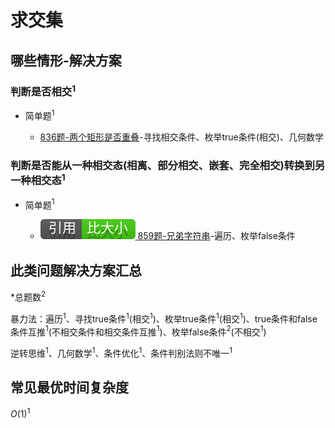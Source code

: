 # 求交集

## 哪些情形-解决方案

### 判断是否相交$^1$

+ 简单题$^1$

  + [836题-两个矩形是否重叠](836-RectangleOverlap.md)-寻找相交条件、枚举true条件(相交)、几何数学

### 判断是否能从一种相交态(相离、部分相交、嵌套、完全相交)转换到另一种相交态$^1$

+ 简单题$^1$

  + [![[引用][比大小]](/figures/Ref-Compare.svg) 859题-兄弟字符串](/比大小/859-BuddyStrings.md)-遍历、枚举false条件

## 此类问题解决方案汇总

\*总题数$^2$

暴力法：遍历$^1$、寻找true条件$^1$(相交$^1$)、枚举true条件$^1$(相交$^1$)、true条件和false条件互推$^1$(不相交条件和相交条件互推$^1$)、枚举false条件$^2$(不相交$^1$)

逆转思维$^1$、几何数学$^1$、条件优化$^1$、条件判别法则不唯一$^1$

## 常见最优时间复杂度

$O(1)^1$
